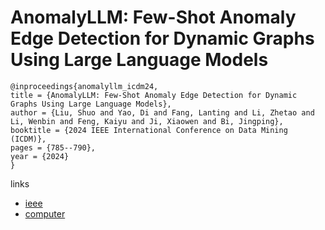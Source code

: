 # AnomalyLLM: Few-Shot Anomaly Edge Detection for Dynamic Graphs Using Large Language Models

```
@inproceedings{anomalyllm_icdm24,
title = {AnomalyLLM: Few-Shot Anomaly Edge Detection for Dynamic Graphs Using Large Language Models},
author = {Liu, Shuo and Yao, Di and Fang, Lanting and Li, Zhetao and Li, Wenbin and Feng, Kaiyu and Ji, Xiaowen and Bi, Jingping},
booktitle = {2024 IEEE International Conference on Data Mining (ICDM)},
pages = {785--790},
year = {2024}
}
```

links
- [ieee](https://doi.org/10.1109/ICDM59182.2024.00093)
- [computer](https://doi.ieeecomputersociety.org/10.1109/ICDM59182.2024.00093)

